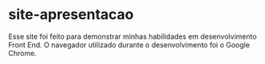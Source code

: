 # site-apresentacao
Esse site foi feito para demonstrar  minhas habilidades em desenvolvimento Front End.
O navegador utilizado durante o desenvolvimento foi o Google Chrome.
